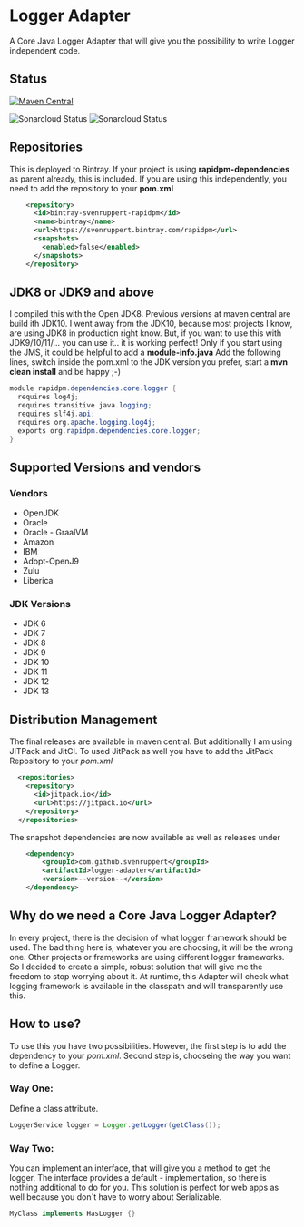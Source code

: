 # Logger Adapter
A Core Java Logger Adapter that will give you the possibility to write Logger independent 
code. 

## Status

[![Maven Central](https://maven-badges.herokuapp.com/maven-central/org.rapidpm/rapidpm-logger-adapter/badge.svg)](https://maven-badges.herokuapp.com/maven-central/org.rapidpm/rapidpm-logger-adapter)

![Sonarcloud Status](https://sonarcloud.io/api/project_badges/measure?project=svenruppert_logger-adapter&metric=security_rating)
![Sonarcloud Status](https://sonarcloud.io/api/project_badges/measure?project=svenruppert_logger-adapter&metric=sqale_rating)

## Repositories
This is deployed to Bintray.
If your project is using **rapidpm-dependencies** as parent already, this is included.
If you are using this independently, you need to add the repository to your **pom.xml**

```xml
    <repository>
      <id>bintray-svenruppert-rapidpm</id>
      <name>bintray</name>
      <url>https://svenruppert.bintray.com/rapidpm</url>
      <snapshots>
        <enabled>false</enabled>
      </snapshots>
    </repository>
```

## JDK8 or JDK9 and above
I compiled this with the Open JDK8.
Previous versions at maven central are build ith JDK10.
I went away from the JDK10, because most projects I know, are using JDK8 in production right know.
But, if you want to use this with JDK9/10/11/... you can use it.. it is working perfect!
Only if you start using the JMS, it could be helpful to add a **module-info.java**
Add the following lines, switch inside the pom.xml to the JDK version you prefer,
start a **mvn clean install** and be happy ;-)

```java
module rapidpm.dependencies.core.logger {
  requires log4j;
  requires transitive java.logging;
  requires slf4j.api;
  requires org.apache.logging.log4j;
  exports org.rapidpm.dependencies.core.logger;
}
```

## Supported Versions and vendors
### Vendors
* OpenJDK
* Oracle
* Oracle - GraalVM
* Amazon
* IBM
* Adopt-OpenJ9
* Zulu
* Liberica

### JDK Versions 
* JDK 6
* JDK 7
* JDK 8
* JDK 9
* JDK 10
* JDK 11
* JDK 12
* JDK 13

## Distribution Management
The final releases are available in maven central.
But additionally I am using JITPack and JitCI.
To used JitPack as well you have to add the JitPack Repository to your *pom.xml*

```xml
  <repositories>
    <repository>
      <id>jitpack.io</id>
      <url>https://jitpack.io</url>
    </repository>
  </repositories>
``` 

The snapshot dependencies are now available as well as releases under

```xml
	<dependency>
	    <groupId>com.github.svenruppert</groupId>
	    <artifactId>logger-adapter</artifactId>
	    <version>--version--</version>
	</dependency>
```

## Why do we need a Core Java Logger Adapter?
In every project, there is the decision of what logger framework should be used.
The bad thing here is, whatever you are choosing, it will be the wrong one. Other projects or frameworks are using different logger frameworks.
So I decided to create a simple, robust solution that will give me the freedom to stop worrying about it. At runtime, this Adapter will check what logging framework is available 
in the classpath and will transparently use this.


## How to use?
To use this you have two possibilities.
However, the first step is to add the dependency to your *pom.xml*.
Second step is, chooseing the way you want to define a Logger.

### Way One:
Define a class attribute.

```java
LoggerService logger = Logger.getLogger(getClass());
```

### Way Two:
You can implement an interface, that will give you a method to get the logger.
The interface provides a default - implementation, so there is nothing additional to do for you.
This solution is perfect for web apps as well because you don´t have to worry about Serializable.

```java
MyClass implements HasLogger {}

```


